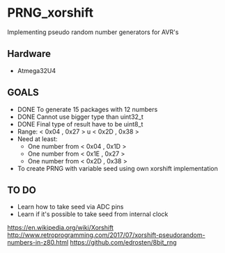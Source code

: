 # PRNG_xorshift
Implementing pseudo random number generators for AVR's

## Hardware
* Atmega32U4

## GOALS
* DONE To generate 15 packages with 12 numbers
* DONE Cannot use bigger type than uint32_t
* DONE Final type of result have to be uint8_t
* Range: < 0x04 , 0x27 > u < 0x2D , 0x38 >
* Need at least:
  *  One number from < 0x04 , 0x1D >
  *  One number from < 0x1E , 0x27 >
  *  One number from < 0x2D , 0x38 >
* To create PRNG with variable seed using own xorshift implementation

## TO DO
* Learn how to take seed via ADC pins
* Learn if it's possible to take seed from internal clock

https://en.wikipedia.org/wiki/Xorshift
http://www.retroprogramming.com/2017/07/xorshift-pseudorandom-numbers-in-z80.html
https://github.com/edrosten/8bit_rng
